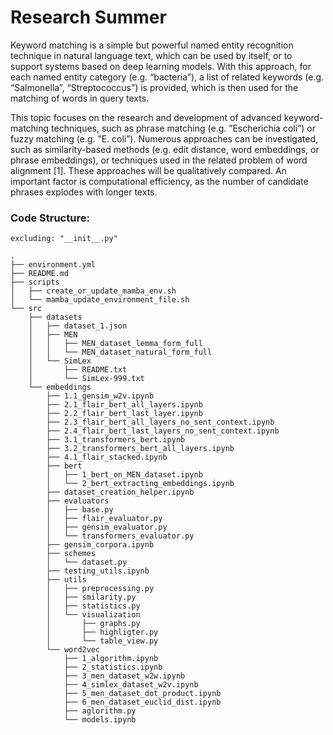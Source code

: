 # Research Summer

Keyword matching is a simple but powerful named entity recognition technique in natural language text, which can be used by itself, or to support systems based on deep learning models. With this approach, for each named entity category (e.g. “bacteria”), a list of related keywords (e.g. “Salmonella”, “Streptococcus”) is provided, which is then used for the matching of words in query texts.


This topic focuses on the research and development of advanced keyword-matching techniques, such as phrase matching (e.g. ”Escherichia coli”) or fuzzy matching (e.g. ”E. coli”). Numerous approaches can be investigated, such as similarity-based methods (e.g. edit distance, word embeddings, or phrase embeddings), or techniques used in the related problem of word alignment [1]. These approaches will be qualitatively compared. An important factor is computational efficiency, as the number of candidate phrases explodes with longer texts.

### Code Structure:

    excluding: "__init__.py"

```text
.
├── environment.yml
├── README.md
├── scripts
│   ├── create_or_update_mamba_env.sh
│   └── mamba_update_environment_file.sh
└── src
    ├── datasets
    │   ├── dataset_1.json
    │   ├── MEN
    │   │   ├── MEN_dataset_lemma_form_full
    │   │   └── MEN_dataset_natural_form_full
    │   └── SimLex
    │       ├── README.txt
    │       └── SimLex-999.txt
    └── embeddings
        ├── 1.1_gensim_w2v.ipynb
        ├── 2.1_flair_bert_all_layers.ipynb
        ├── 2.2_flair_bert_last_layer.ipynb
        ├── 2.3_flair_bert_all_layers_no_sent_context.ipynb
        ├── 2.4_flair_bert_last_layers_no_sent_context.ipynb
        ├── 3.1_transformers_bert.ipynb
        ├── 3.2_transformers_bert_all_layers.ipynb
        ├── 4.1_flair_stacked.ipynb
        ├── bert
        │   ├── 1_bert_on_MEN_dataset.ipynb
        │   └── 2_bert_extracting_embeddings.ipynb
        ├── dataset_creation_helper.ipynb
        ├── evaluators
        │   ├── base.py
        │   ├── flair_evaluator.py
        │   ├── gensim_evaluator.py
        │   └── transformers_evaluator.py
        ├── gensim_corpora.ipynb
        ├── schemes
        │   └── dataset.py
        ├── testing_utils.ipynb
        ├── utils
        │   ├── preprocessing.py
        │   ├── smilarity.py
        │   ├── statistics.py
        │   └── visualization
        │       ├── graphs.py
        │       ├── highligter.py
        │       └── table_view.py
        └── word2vec
            ├── 1_algorithm.ipynb
            ├── 2_statistics.ipynb
            ├── 3_men_dataset_w2w.ipynb
            ├── 4_simlex_dataset_w2v.ipynb
            ├── 5_men_dataset_dot_product.ipynb
            ├── 6_men_dataset_euclid_dist.ipynb
            ├── aglorithm.py
            └── models.ipynb

```